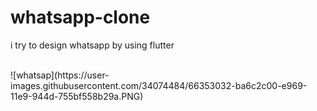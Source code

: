 # whatsapp-clone
i try to design whatsapp by using flutter

<br>
![whatsap](https://user-images.githubusercontent.com/34074484/66353032-ba6c2c00-e969-11e9-944d-755bf558b29a.PNG)

